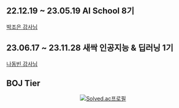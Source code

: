 ## 22.12.19 ~ 23.05.19 AI School 8기 
[박조은 강사님](https://github.com/corazzon)
## 23.06.17 ~ 23.11.28 새싹 인공지능 & 딥러닝 1기
[나동빈 강사님](https://github.com/ndb796)
## BOJ Tier
<div align=center>

[![Solved.ac프로필](http://mazassumnida.wtf/api/v2/generate_badge?boj=2mook2)](https://solved.ac/2mook2)
<div>
<!---
2mook2/2mook2 is a ✨ special ✨ repository because its `README.md` (this file) appears on your GitHub profile.
You can click the Preview link to take a look at your changes.
--->
